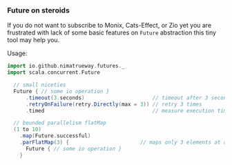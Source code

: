 ### Future on steroids

If you do not want to subscribe to Monix, Cats-Effect, or Zio yet you are frustrated with lack of some basic features
on `Future` abstraction this tiny tool may help you.

Usage:

```scala
import io.github.nimatrueway.futures._
import scala.concurrent.Future

  // small niceties
  Future { // some io operation }
      .timeout(3.seconds)                      // timeout after 3 seconds
      .retryOnFailure(retry.Directly(max = 3)) // retry 3 times
      .timed                                   // measure execution time

  // bounded parallelism flatMap
  (1 to 10)
    .map(Future.successful)
    .parFlatMap(3) {                       // maps only 3 elements at a time until their mapped future is complete
      Future { // some io operation }
    }
```
